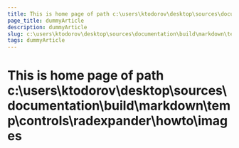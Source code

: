 ```yaml
---
title: This is home page of path c:\users\ktodorov\desktop\sources\documentation\build\markdown\temp\controls\radexpander\howto\images
page_title: dummyArticle
description: dummyArticle
slug: c:\users\ktodorov\desktop\sources\documentation\build\markdown\temp\controls\radexpander\howto\images
tags: dummyArticle
---
```

# This is home page of path c:\users\ktodorov\desktop\sources\documentation\build\markdown\temp\controls\radexpander\howto\images
